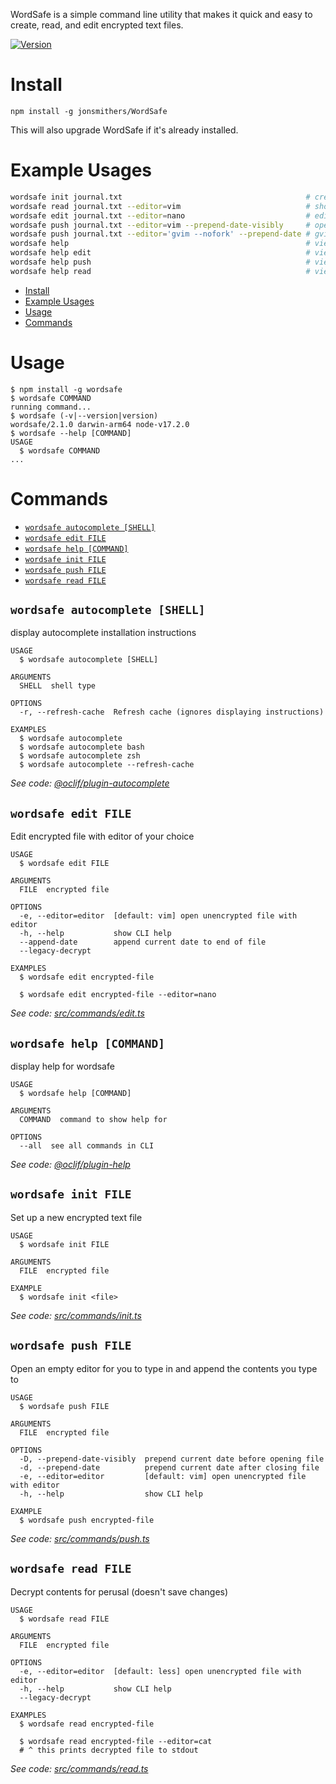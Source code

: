 WordSafe is a simple command line utility that makes it quick and easy to
create, read, and edit encrypted text files.

[![Version](https://img.shields.io/npm/v/wordsafe.svg)](https://npmjs.org/package/wordsafe)

# Install

```
npm install -g jonsmithers/WordSafe
```

This will also upgrade WordSafe if it's already installed.

# Example Usages

```bash
wordsafe init journal.txt                                         # create a new encrypted file (prompts for password)
wordsafe read journal.txt --editor=vim                            # show encrypted file
wordsafe edit journal.txt --editor=nano                           # edit encrypted file (re-encrypts when editor closes)
wordsafe push journal.txt --editor=vim --prepend-date-visibly     # open blank document and append to encrypted file when editor closes
wordsafe push journal.txt --editor='gvim --nofork' --prepend-date # gvim!
wordsafe help                                                     # view main documentation
wordsafe help edit                                                # view documentation on edit command
wordsafe help push                                                # view documentation on push command
wordsafe help read                                                # view documentation on read command
```

<!-- toc -->
* [Install](#install)
* [Example Usages](#example-usages)
* [Usage](#usage)
* [Commands](#commands)
<!-- tocstop -->
# Usage
<!-- usage -->
```sh-session
$ npm install -g wordsafe
$ wordsafe COMMAND
running command...
$ wordsafe (-v|--version|version)
wordsafe/2.1.0 darwin-arm64 node-v17.2.0
$ wordsafe --help [COMMAND]
USAGE
  $ wordsafe COMMAND
...
```
<!-- usagestop -->
# Commands
<!-- commands -->
* [`wordsafe autocomplete [SHELL]`](#wordsafe-autocomplete-shell)
* [`wordsafe edit FILE`](#wordsafe-edit-file)
* [`wordsafe help [COMMAND]`](#wordsafe-help-command)
* [`wordsafe init FILE`](#wordsafe-init-file)
* [`wordsafe push FILE`](#wordsafe-push-file)
* [`wordsafe read FILE`](#wordsafe-read-file)

## `wordsafe autocomplete [SHELL]`

display autocomplete installation instructions

```
USAGE
  $ wordsafe autocomplete [SHELL]

ARGUMENTS
  SHELL  shell type

OPTIONS
  -r, --refresh-cache  Refresh cache (ignores displaying instructions)

EXAMPLES
  $ wordsafe autocomplete
  $ wordsafe autocomplete bash
  $ wordsafe autocomplete zsh
  $ wordsafe autocomplete --refresh-cache
```

_See code: [@oclif/plugin-autocomplete](https://github.com/oclif/plugin-autocomplete/blob/v0.3.0/src/commands/autocomplete/index.ts)_

## `wordsafe edit FILE`

Edit encrypted file with editor of your choice

```
USAGE
  $ wordsafe edit FILE

ARGUMENTS
  FILE  encrypted file

OPTIONS
  -e, --editor=editor  [default: vim] open unencrypted file with editor
  -h, --help           show CLI help
  --append-date        append current date to end of file
  --legacy-decrypt

EXAMPLES
  $ wordsafe edit encrypted-file

  $ wordsafe edit encrypted-file --editor=nano
```

_See code: [src/commands/edit.ts](https://github.com/jonsmithers/wordsafe/blob/v2.1.0/src/commands/edit.ts)_

## `wordsafe help [COMMAND]`

display help for wordsafe

```
USAGE
  $ wordsafe help [COMMAND]

ARGUMENTS
  COMMAND  command to show help for

OPTIONS
  --all  see all commands in CLI
```

_See code: [@oclif/plugin-help](https://github.com/oclif/plugin-help/blob/v3.2.2/src/commands/help.ts)_

## `wordsafe init FILE`

Set up a new encrypted text file

```
USAGE
  $ wordsafe init FILE

ARGUMENTS
  FILE  encrypted file

EXAMPLE
  $ wordsafe init <file>
```

_See code: [src/commands/init.ts](https://github.com/jonsmithers/wordsafe/blob/v2.1.0/src/commands/init.ts)_

## `wordsafe push FILE`

Open an empty editor for you to type in and append the contents you type to <file>

```
USAGE
  $ wordsafe push FILE

ARGUMENTS
  FILE  encrypted file

OPTIONS
  -D, --prepend-date-visibly  prepend current date before opening file
  -d, --prepend-date          prepend current date after closing file
  -e, --editor=editor         [default: vim] open unencrypted file with editor
  -h, --help                  show CLI help

EXAMPLE
  $ wordsafe push encrypted-file
```

_See code: [src/commands/push.ts](https://github.com/jonsmithers/wordsafe/blob/v2.1.0/src/commands/push.ts)_

## `wordsafe read FILE`

Decrypt contents for perusal (doesn't save changes)

```
USAGE
  $ wordsafe read FILE

ARGUMENTS
  FILE  encrypted file

OPTIONS
  -e, --editor=editor  [default: less] open unencrypted file with editor
  -h, --help           show CLI help
  --legacy-decrypt

EXAMPLES
  $ wordsafe read encrypted-file

  $ wordsafe read encrypted-file --editor=cat
  # ^ this prints decrypted file to stdout
```

_See code: [src/commands/read.ts](https://github.com/jonsmithers/wordsafe/blob/v2.1.0/src/commands/read.ts)_
<!-- commandsstop -->
